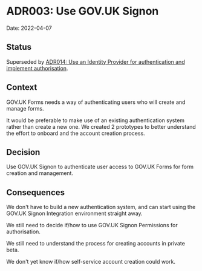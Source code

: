 # ADR003: Use GOV.UK Signon

Date: 2022-04-07

## Status

Superseded by [ADR014: Use an Identity Provider for authentication and implement authorisation](ADR014-idp-authentication.md).

## Context

GOV.UK Forms needs a way of authenticating users who will create and manage forms.

It would be preferable to make use of an existing authentication system rather than create a new one. We created 2 prototypes to better understand the effort to onboard and the account creation process.

## Decision

Use GOV.UK Signon to authenticate user access to GOV.UK Forms for form creation and management.

## Consequences

We don't have to build a new authentication system, and can start using the GOV.UK Signon Integration environment straight away.

We still need to decide if/how to use GOV.UK Signon Permissions for authorisation.

We still need to understand the process for creating accounts in private beta.

We don't yet know if/how self-service account creation could work.
